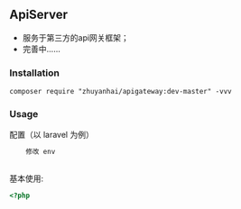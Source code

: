 ## ApiServer
 - 服务于第三方的api网关框架；
 - 完善中......


### Installation

```shell
composer require "zhuyanhai/apigateway:dev-master" -vvv
```

### Usage

配置（以 laravel 为例）
```php
    修改 env
        
```

基本使用:

```php
<?php

```
